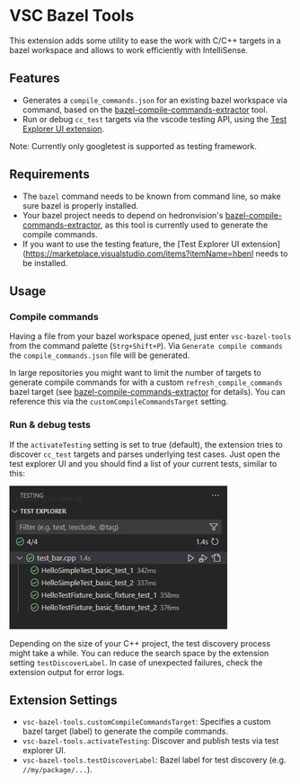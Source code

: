 # VSC Bazel Tools

This extension adds some utility to ease the work with C/C++ targets in a bazel workspace and allows to work efficiently with IntelliSense.

## Features

- Generates a `compile_commands.json` for an existing bazel workspace via command, based on the [bazel-compile-commands-extractor](https://github.com/hedronvision/bazel-compile-commands-extractor) tool.
- Run or debug `cc_test` targets via the vscode testing API, using the [Test Explorer UI extension](https://marketplace.visualstudio.com/items?itemName=hbenl.vscode-test-explorer). 

Note: Currently only googletest is supported as testing framework.

## Requirements

- The `bazel` command needs to be known from command line, so make sure bazel is properly installed.
- Your bazel project needs to depend on hedronvision's [bazel-compile-commands-extractor](https://github.com/hedronvision/bazel-compile-commands-extractor), as this tool is currently used to generate the compile commands.
- If you want to use the testing feature, the [Test Explorer UI extension](https://marketplace.visualstudio.com/items?itemName=hbenl needs to be installed.

## Usage

### Compile commands

Having a file from your bazel workspace opened, just enter `vsc-bazel-tools` from the command palette (`Strg+Shift+P`). 
Via `Generate compile commands` the `compile_commands.json` file will be generated. 

In large repositories you might want to limit the number of targets to generate compile commands for with 
a custom `refresh_compile_commands` bazel target (see [bazel-compile-commands-extractor](https://github.com/hedronvision/bazel-compile-commands-extractor) for details). You can reference this via the `customCompileCommandsTarget` setting.

### Run & debug tests

If the `activateTesting` setting is set to true (default), the extension tries to discover `cc_test` targets and parses underlying test cases. Just open the test explorer UI and you should find a list of your current tests, similar to this:

![test_explorer_example](images/test_explorer_example.png)

Depending on the size of your C++ project, the test discovery process might take a while. You can reduce the search space by the extension setting `testDiscoverLabel`. In case of unexpected failures, check the extension output for error logs.

## Extension Settings

* `vsc-bazel-tools.customCompileCommandsTarget`: Specifies a custom bazel target (label) to generate the compile commands.
* `vsc-bazel-tools.activateTesting`: Discover and publish tests via test explorer UI.
* `vsc-bazel-tools.testDiscoverLabel`: Bazel label for test discovery (e.g. `//my/package/...`).
